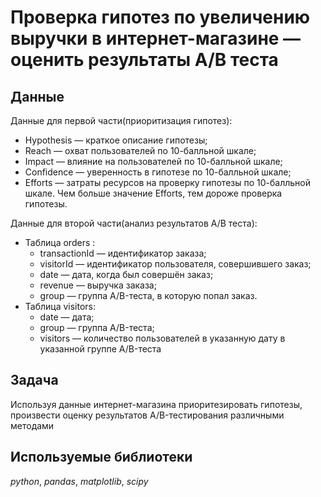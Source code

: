 # Проверка гипотез по увеличению выручки в интернет-магазине — оценить результаты A/B теста

## Данные
Данные для первой части(приоритизация гипотез):
- Hypothesis — краткое описание гипотезы;
- Reach — охват пользователей по 10-балльной шкале;
- Impact — влияние на пользователей по 10-балльной шкале;
- Confidence — уверенность в гипотезе по 10-балльной шкале;
- Efforts — затраты ресурсов на проверку гипотезы по 10-балльной шкале. Чем больше значение Efforts, тем дороже проверка гипотезы.

Данные для второй части(анализ результатов A/B теста):
- Таблица orders :
  - transactionId — идентификатор заказа;
  - visitorId — идентификатор пользователя, совершившего заказ;
  - date — дата, когда был совершён заказ;
  - revenue — выручка заказа;
  - group — группа A/B-теста, в которую попал заказ.
- Таблица visitors:
  - date — дата;
  - group — группа A/B-теста;
  - visitors — количество пользователей в указанную дату в указанной группе A/B-теста

## Задача

Используя данные интернет-магазина приоритезировать гипотезы, произвести оценку результатов A/B-тестирования различными методами

## Используемые библиотеки
*python*, *pandas*, *matplotlib*, *scipy*
